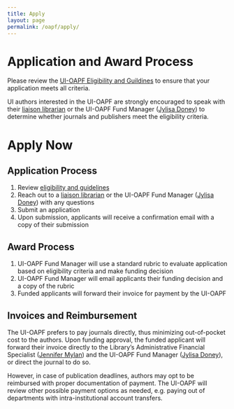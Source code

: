 ```yaml
---
title: Apply
layout: page
permalink: /oapf/apply/
---
```

# Application and Award Process

Please review the [UI-OAPF Eligibility and Guildines](https://www.lib.uidaho.edu/services/oapf/eligibility.html) to ensure that your application meets all criteria.

UI authors interested in the UI-OAPF are strongly encouraged to speak with their [liaison librarian](https://www.lib.uidaho.edu/about/liaisons.html) or the UI-OAPF Fund Manager ([Jylisa Doney](mailto:jylisadoney@uidaho.edu)) to determine whether journals and publishers meet the eligibility criteria.

# Apply Now

## Application Process
1. Review [eligibility and guidelines](https://www.lib.uidaho.edu/services/oapf/eligibility.html)
2. Reach out to a [liaison librarian](https://www.lib.uidaho.edu/about/liaisons.html) or the UI-OAPF Fund Manager ([Jylisa Doney](mailto:jylisadoney@uidaho.edu)) with any questions
3. Submit an application
4. Upon submission, applicants will receive a confirmation email with a copy of their submission

## Award Process
1. UI-OAPF Fund Manager will use a standard rubric to evaluate application based on eligibility criteria and make funding decision
2. UI-OAPF Fund Manager will email applicants their funding decision and a copy of the rubric
3. Funded applicants will forward their invoice for payment by the UI-OAPF
  
## Invoices and Reimbursement
The UI-OAPF prefers to pay journals directly, thus minimizing out-of-pocket cost to the authors. Upon funding approval, the funded applicant will forward their invoice directly to the Library’s Administrative Financial Specialist ([Jennifer Mylan](mailto:jmylan@uidaho.edu)) and the UI-OAPF Fund Manager ([Jylisa Doney](mailto:jylisadoney@uidaho.edu)), or direct the journal to do so.

However, in case of publication deadlines, authors may opt to be reimbursed with proper documentation of payment. The UI-OAPF will review other possible payment options as needed, e.g. paying out of departments with intra-institutional account transfers.
